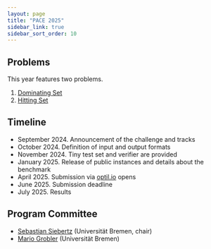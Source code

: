 ```yaml
---
layout: page
title: "PACE 2025"
sidebar_link: true
sidebar_sort_order: 10
---
```


## Problems

This year features two problems.
1. [Dominating Set](./ds)
2. [Hitting Set](./hs)

## Timeline

 - September 2024. Announcement of the challenge and tracks
 - October 2024. Definition of input and output formats
 - November 2024. Tiny test set and verifier are provided
 - January 2025. Release of public instances and details about the benchmark
 - April 2025. Submission via [optil.io](https://optil.io/) opens
 - June 2025. Submission deadline
 - July 2025. Results

## Program Committee

- [Sebastian Siebertz](https://www.uni-bremen.de/en/theorie/team/profiles/prof-dr-sebastian-siebertz) (Universität Bremen, chair)
- [Mario Grobler](https://user.informatik.uni-bremen.de/grobler/) (Universität Bremen)